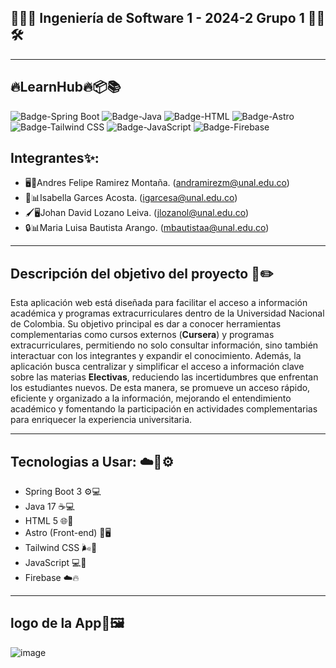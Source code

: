 ## 👩‍💻🔧 Ingeniería de Software 1 - 2024-2 Grupo 1 👨‍💻🛠️

---

## 🔥LearnHub🔥📦📚

![Badge-Spring Boot](https://img.shields.io/badge/Spring%20Boot-6DB33F?style=for-the-badge&logo=spring-boot&logoColor=white)
![Badge-Java](https://img.shields.io/badge/Java-007396?style=for-the-badge&logo=java&logoColor=white)
![Badge-HTML](https://img.shields.io/badge/HTML5-E34F26?style=for-the-badge&logo=html5&logoColor=white)
![Badge-Astro](https://img.shields.io/badge/Astro-FF5D01?style=for-the-badge&logo=astro&logoColor=white)
![Badge-Tailwind CSS](https://img.shields.io/badge/Tailwind%20CSS-06B6D4?style=for-the-badge&logo=tailwindcss&logoColor=white)
![Badge-JavaScript](https://img.shields.io/badge/JavaScript-F7DF1E?style=for-the-badge&logo=javascript&logoColor=black)
![Badge-Firebase](https://img.shields.io/badge/Firebase-FFCA28?style=for-the-badge&logo=firebase&logoColor=black)

## Integrantes✨:

- 🖥️🚀Andres Felipe Ramirez Montaña. (andramirezm@unal.edu.co)
- 🎨📊Isabella Garces Acosta. (igarcesa@unal.edu.co)
- 🖌️🖥️Johan David Lozano Leiva. (jlozanol@unal.edu.co)
- 🔒📊Maria Luisa Bautista Arango. (mbautistaa@unal.edu.co)

---

## Descripción del objetivo del proyecto 📄✏️
Esta aplicación web está diseñada para facilitar el acceso a información académica y programas extracurriculares dentro de la Universidad Nacional de Colombia. Su objetivo principal es dar a conocer herramientas complementarias como cursos externos (**Cursera**) y programas extracurriculares, permitiendo no solo consultar información, sino también interactuar con los integrantes y expandir el conocimiento. Además, la aplicación busca centralizar y simplificar el acceso a información clave sobre las materias **Electivas**, reduciendo las incertidumbres que enfrentan los estudiantes nuevos. De esta manera, se promueve un acceso rápido, eficiente y organizado a la información, mejorando el entendimiento académico y fomentando la participación en actividades complementarias para enriquecer la experiencia universitaria.

--- 

## Tecnologias a Usar: ☁️🚀⚙️
- Spring Boot 3 ⚙️💻
- Java 17 ☕️💻
- HTML 5 🌐📝
- Astro (Front-end) 🌟🖥️
- Tailwind CSS 🌬️🎨
- JavaScript 💻🔧
- Firebase ☁️🔥

--- 
## logo de la App📌🖼️

![image](https://github.com/user-attachments/assets/0ea70968-3ff9-4dc3-ae0c-c377c9e5ee16)




